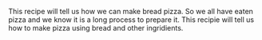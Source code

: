 This recipe will tell us how we can make bread pizza. So we all have eaten pizza and we know it is a long process to prepare it. This recipie will tell us how to make pizza using bread and other ingridients.